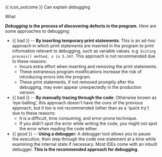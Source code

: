 <span id="prereqs"></span>

<span id="outcomes">{{ icon_outcome }} Can explain debugging</span>

<span id="title">What</span>

<div id="body">

**_Debugging_ is the process of discovering defects in the program.** Here are some approaches to debugging:

* {{ bad }} -- **By inserting temporary print statements**: This is an ad-hoc approach in which print statements are inserted in the program to print information relevant to debugging, such as variable values. e.g. `Exiting process() method, x is 5.347`. This approach is not recommended due to these reasons:
  * Incurs extra effort when inserting and removing the print statements. 
  * These extraneous program modifications increase the risk of introducing errors into the program.
  * These print statements, if not removed promptly after the debugging, may even appear unexpectedly in the production version. 
* {{ bad }} -- **By manually tracing through the code**: Otherwise known as ‘eye-balling’, this approach doesn't have the cons of the previous approach, but it too is not recommended (other than as a 'quick try') due to these reasons:
  * It is a difficult, time consuming, and error-prone technique.
  * If you didn't spot the error while writing the code, you might not spot the error when reading the code either.
* {{ good }} -- **Using a debugger**:  A debugger tool allows you to pause the execution, then step through the code one statement at a time while examining the internal state if necessary. Most IDEs come with an inbuilt debugger. **This is the recommended approach for debugging**.

</div>

<div id="extras">
</div>